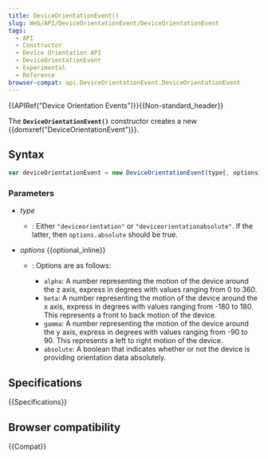 ```yaml
---
title: DeviceOrientationEvent()
slug: Web/API/DeviceOrientationEvent/DeviceOrientationEvent
tags:
  - API
  - Constructor
  - Device Orientation API
  - DeviceOrientationEvent
  - Experimental
  - Reference
browser-compat: api.DeviceOrientationEvent.DeviceOrientationEvent
---
```

{{APIRef("Device Orientation Events")}}{{Non-standard_header}}

The **`DeviceOrientationEvent()`** constructor creates a new
{{domxref("DeviceOrientationEvent")}}.

## Syntax

```js
var deviceOrientationEvent = new DeviceOrientationEvent(type[, options])
```

### Parameters

- _type_
  - : Either `"deviceorientation"` or `"deviceorientationabsolute"`.
    If the latter, then `options.absolute` should be true.
- _options_ {{optional_inline}}

  - : Options are as follows:

    - `alpha`: A number representing the motion of the device around the z
      axis, express in degrees with values ranging from 0 to 360.
    - `beta`: A number representing the motion of the device around the x
      axis, express in degrees with values ranging from -180 to 180. This represents a
      front to back motion of the device.
    - `gamma`: A number representing the motion of the device around the y
      axis, express in degrees with values ranging from -90 to 90. This represents a
      left to right motion of the device.
    - `absolute`: A boolean that indicates whether or not the device is
      providing orientation data absolutely.

## Specifications

{{Specifications}}

## Browser compatibility

{{Compat}}
